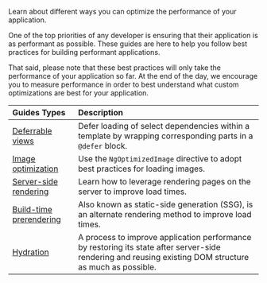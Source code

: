 <docs-decorative-header title="Performance" imgSrc="adev/src/assets/images/overview.svg"> <!-- markdownlint-disable-line -->
Learn about different ways you can optimize the performance of your application.
</docs-decorative-header>

One of the top priorities of any developer is ensuring that their application is as performant as possible. These guides are here to help you follow best practices for building performant applications.

That said, please note that these best practices will only take the performance of your application so far. At the end of the day, we encourage you to measure performance in order to best understand what custom optimizations are best for your application.

| Guides Types                              | Description                                                                                                |
| :---------------------------------------- | :--------------------------------------------------------------------------------------------------------- |
| [Deferrable views](/guide/defer)                | Defer loading of select dependencies within a template by wrapping corresponding parts in a `@defer` block.                                                    |
| [Image optimization](/guide/image-optimization) | Use the `NgOptimizedImage` directive to adopt best practices for loading images.                            |
| [Server-side rendering](/guide/ssr)             | Learn how to leverage rendering pages on the server to improve load times.                                 |
| [Build-time prerendering](/guide/prerendering)  | Also known as static-side generation (SSG), is an alternate rendering method to improve load times.           |
| [Hydration](/guide/hydration)                   | A process to improve application performance by restoring its state after server-side rendering and reusing existing DOM structure as much as possible. |
